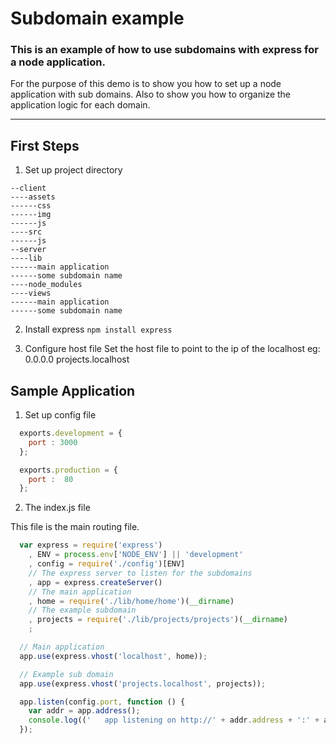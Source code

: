 # Subdomain example
### This is an example of how to use subdomains with express for a node application.


  For the purpose of this demo is to show you how to set up a node application with sub domains. Also to show you how to organize the application logic for each domain.

---

## First Steps
1. Set up project directory

  ```
  --client
  ----assets
  ------css
  ------img
  ------js
  ----src
  ------js
  --server
  ----lib
  ------main application
  ------some subdomain name
  ----node_modules
  ----views
  ------main application
  ------some subdomain name
  ```

2. Install express ```npm install express```

3. Configure host file
  Set the host file to point to the ip of the localhost
  eg: 0.0.0.0 projects.localhost

## Sample Application
1. Set up config file
  ```javascript
    exports.development = {
      port : 3000
    };

    exports.production = {
      port :  80
    };
  ```

2. The index.js file

  This file is the main routing file.

  ```javascript
    var express = require('express')
      , ENV = process.env['NODE_ENV'] || 'development'
      , config = require('./config')[ENV]
      // The express server to listen for the subdomains
      , app = express.createServer()
      // The main application
      , home = require('./lib/home/home')(__dirname)
      // The example subdomain
      , projects = require('./lib/projects/projects')(__dirname)
      ;

    // Main application
    app.use(express.vhost('localhost', home));

    // Example sub domain
    app.use(express.vhost('projects.localhost', projects));

    app.listen(config.port, function () {
      var addr = app.address();
      console.log(('   app listening on http://' + addr.address + ':' + addr.port));
    });
  ```
